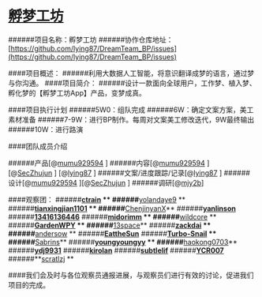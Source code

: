 # [孵梦工坊](https://github.com/OpenMindClub/Writer003/issues/127)

######项目名称：孵梦工坊
######协作仓库地址：[https://github.com/lying87/DreamTeam_BP/issues](https://github.com/lying87/DreamTeam_BP/issues)

####项目概述：
######利用大数据人工智能，将意识翻译成梦的语言，通过梦与你沟通。
####项目简介：
######设计一款面向全球用户，工作梦、植入梦、孵化梦的【孵梦工坊App】产品，变梦成真。

####项目执行计划
######5W0：组队完成
######6W：确定文案方案，美工素材准备
######7-9W：进行BP制作。每周对文案美工修改迭代，9W最终输出
######10W：进行路演

####团队成员介绍

######产品[@[mumu929594](https://github.com/mumu929594) ]
######内容[@[mumu929594](https://github.com/mumu929594) ][@[SecZhujun](https://github.com/SecZhujun) ] [@[lying87](https://github.com/lying87) ]
######文案/进度跟踪/记录[@[lying87](https://github.com/lying87) ]
######设计[@[mumu929594](https://github.com/mumu929594) ][@[SecZhujun](https://github.com/SecZhujun) ] 
######调研[@[mjy2b](https://github.com/mjy2b)]

####观察团：
######**[ctrain](https://github.com/ctrain) **
######**[yolandaye9](https://github.com/yolandaye9) **
######**[tianxingjian1101](https://github.com/tianxingjian1101) **
######**[ChenjinyanX](https://github.com/ChenjinyanX)**
######**[yanlinson](https://github.com/yanlinson)**
######**[13416136446](https://github.com/13416136446)**
######**[midorimm](https://github.com/midorimm) **
######**[wildcore](https://github.com/wildcore) **
######**[GardenWPY](https://github.com/GardenWPY) **
######**[13space](https://github.com/13space)**
######**[zackdai](https://github.com/zackdai) **
######**[andersow](https://github.com/andersow) **
######**[EattheSun](https://github.com/EattheSun)**
######**[Turbo-Snail](https://github.com/Turbo-Snail) **
######**[Sabrins](https://github.com/Sabrins)**
######**[youngyoungyy](https://github.com/youngyoungyy) **
######**[haokong0703](https://github.com/haokong0703)**
######**[ydj9931](https://github.com/ydj9931)**
######**[kirolan](https://github.com/kirolan)**
######**[subtlelif](https://github.com/subtlelif)**
######**[YCR007](https://github.com/YCR007)**
######**[scratlzj](https://github.com/scratlzj) **

####我们会及时与各位观察员通报进展，与观察员们进行有效的讨论，促进我们项目的完成。
